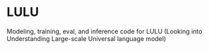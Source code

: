 # LULU
Modeling, training, eval, and inference code for LULU (Looking into Understanding Large-scale Universal language model)
